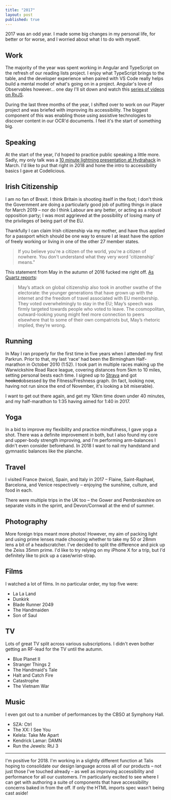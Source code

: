 ```yaml
---
title: "2017"
layout: post
published: true
---
```


2017 was an odd year. I made some big changes in my personal life, for better or for worse, and I worried about what I to do with myself.

## Work
The majority of the year was spent working in Angular and TypeScript on the refresh of our reading lists project. I enjoy what TypeScript brings to the table, and the developer experience when paired with VS Code really helps build a mental model of what's going on in a project. Angular's love of Observables however… one day I'll sit down and watch this [series of videos on RxJS](https://egghead.io/lessons/rxjs-rxjs-observables-vs-promises). 

During the last three months of the year, I shifted over to work on our Player project and was briefed with improving its accessibility. The biggest component of this was enabling those using assistive technologies to discover content in our OCR'd documents. I feel it's the start of something big.

## Speaking
At the start of the year, I'd hoped to practice public speaking a little more. Sadly, my only talk was a [10 minute lightning presentation at Hydrahack](https://pusher.com/sessions/meetup/hydrahack/web-components-and-me&userId=1088777&signature=00858d7edfa986e4) in March. I'd like to put that right in 2018 and hone the intro to accessibility basics I gave at Codelicious.

## Irish Citizenship
I am no fan of Brexit. I think Britain is shooting itself in the foot; I don't think the Government are doing a particularly good job of putting things in place for March 2019 – nor do I think Labour are any better, or acting as a robust opposition party; I was most aggrieved at the possibility of losing many of the privileges of being part of the EU. 

Thankfully I can claim Irish citizenship via my mother, and have thus applied for a passport which should be one way to ensure I at least have the _option_ of freely working or living in one of the other 27 member states. 

> If you believe you're a citizen of the world, you're a citizen of nowhere. You don't understand what they very word 'citizenship' means." 

This statement from May in the autumn of 2016 fucked me right off. [As Quartz reports](https://qz.com/802178/citizens-of-the-world-beware-theresa-mays-post-brexit-government-doesnt-think-you-should-exist/):

> May’s attack on global citizenship also took in another swathe of the electorate: the younger generations that have grown up with the internet and the freedom of travel associated with EU membership. They voted overwhelmingly to stay in the EU; May’s speech was firmly targeted towards people who voted to leave. The cosmopolitan, outward-looking young might feel more connection to peers elsewhere that to some of their own compatriots but, May’s rhetoric implied, they’re wrong.


## Running
In May I ran properly for the first time in five years when I attended my first Parkrun. Prior to that, my last 'race' had been the Birmingham Half-marathon in October 2010 (1:52). I took part in multiple races making up the Warwickshire Road Race league, covering distances from 5km to 10 miles, setting personal bests each time. I signed up to [Strava](https://www.strava.com/athletes/22662518) and got ~~hooked~~obsessed by the Fitness/Freshness graph. (In fact, looking now, having not run since the end of November, it's looking a bit miserable).

I want to get out there again, and get my 10km time down under 40 minutes, and my half-marathon to 1:35 having aimed for 1:40 in 2017. 

## Yoga
In a bid to improve my flexibility and practice mindfulness, I gave yoga a shot. There was a definite improvement in both, but I also found my core and upper-body strength improving, and I'm performing arm-balances I didn't even consider beforehand. In 2018 I want to nail my handstand and gymnastic balances like the planche. 

## Travel
I visited France (twice), Spain, and Italy in 2017 – Flaine, Saint-Raphael, Barcelona, and Venice respectively – enjoying the sunshine, culture, and food in each. 

There were multiple trips in the UK too – the Gower and Pembrokeshire on separate visits in the sprint, and Devon/Cornwall at the end of summer.

## Photography
More foreign trips meant more photos! However, my aim of packing light and using prime lenses made choosing whether to take my 50 or 28mm lens a bit of a headscratcher. I've decided to split the difference and pick up the Zeiss 35mm prime. I'd like to try relying on my iPhone X for a trip, but I'd definitely like to pick up a case/wrist-strap.

## Films
I watched a lot of films. In no particular order, my top five were:

- La La Land
- Dunkirk
- Blade Runner 2049
- The Handmaiden
- Son of Saul

## TV
Lots of great TV split across various subscriptions. I didn't even bother getting an RF-lead for the TV until the autumn.

- Blue Planet II
- Stranger Things 2
- The Handmaid's Tale
- Halt and Catch Fire
- Catastrophe
- The Vietnam War

## Music
I even got out to a number of performances by the CBSO at Symphony Hall.

- SZA: Ctrl
- The XX: I See You
- Kelela: Take Me Apart
- Kendrick Lamar: DAMN
- Run the Jewels: RtJ 3

---

I'm positive for 2018. I'm working in a slightly different function at Talis hoping to consolidate our design language across all of our products – not just those I've touched already – as well as improving accessibility and performance for all our customers. I'm particularly excited to see where I can get with authoring a suite of components that have accessibility concerns baked in from the off. If only the HTML imports spec wasn't being cast aside!